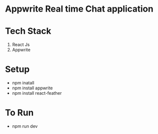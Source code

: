 # Appwrite Real time Chat application

# Tech Stack
1. React Js
2. Appwrite

# Setup
- npm inatall
- npm install appwrite
- npm install react-feather

# To Run
- npm run dev